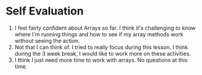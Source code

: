 # Self Evaluation #

1. I feel fairly confident about Arrays so far. I think it's challenging to know where I'm running things and how to see if my array methods work without seeing the action.
2. Not that I can think of. I tried to really focus during this lesson. I think during the 3 week break, I would like to work more on these activities.
3. I think I just need more time to work with arrays. No questions at this time.
